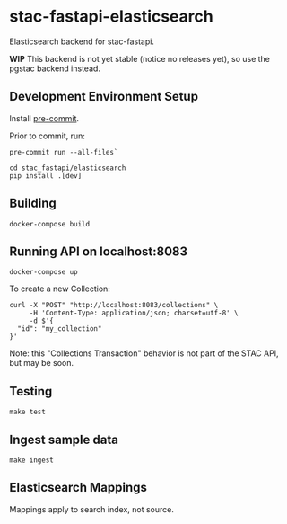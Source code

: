 # stac-fastapi-elasticsearch

Elasticsearch backend for stac-fastapi. 

**WIP** This backend is not yet stable (notice no releases yet), so use the pgstac backend instead.

## Development Environment Setup

Install [pre-commit](https://pre-commit.com/#install).

Prior to commit, run:

```shell
pre-commit run --all-files`
```

```shell
cd stac_fastapi/elasticsearch
pip install .[dev]
```

## Building

```shell
docker-compose build
```

## Running API on localhost:8083

```shell
docker-compose up
```

To create a new Collection:

```shell
curl -X "POST" "http://localhost:8083/collections" \
     -H 'Content-Type: application/json; charset=utf-8' \
     -d $'{
  "id": "my_collection"
}'
```

Note: this "Collections Transaction" behavior is not part of the STAC API, but may be soon.

## Testing

```shell
make test
```

## Ingest sample data

```shell
make ingest
```

## Elasticsearch Mappings

Mappings apply to search index, not source. 